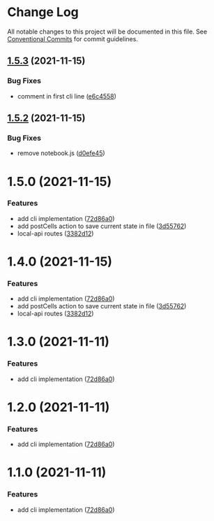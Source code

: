 # Change Log

All notable changes to this project will be documented in this file.
See [Conventional Commits](https://conventionalcommits.org) for commit guidelines.

## [1.5.3](https://github.com/petarnenov/portfolioProject/compare/@pnp-js/cli@1.5.2...@pnp-js/cli@1.5.3) (2021-11-15)


### Bug Fixes

* comment in first cli line ([e6c4558](https://github.com/petarnenov/portfolioProject/commit/e6c455898c168f62768baf14ee532904c97754ee))





## [1.5.2](https://github.com/petarnenov/portfolioProject/compare/@pnp-js/cli@1.5.1...@pnp-js/cli@1.5.2) (2021-11-15)


### Bug Fixes

* remove notebook.js ([d0efe45](https://github.com/petarnenov/portfolioProject/commit/d0efe456ac0bffe3cd055dc0d46374451b471aa4))





# 1.5.0 (2021-11-15)


### Features

* add cli implementation ([72d86a0](https://github.com/petarnenov/portfolioProject/commit/72d86a0042c5625a11a1606c68d9b68701577024))
* add postCells action to save current state in file ([3d55762](https://github.com/petarnenov/portfolioProject/commit/3d55762611a16d2602fa99f9d3c5386a3d5aee75))
* local-api routes ([3382d12](https://github.com/petarnenov/portfolioProject/commit/3382d120f9c32a4ef195cc9b92fca8ee5a38964c))





# 1.4.0 (2021-11-15)


### Features

* add cli implementation ([72d86a0](https://github.com/petarnenov/portfolioProject/commit/72d86a0042c5625a11a1606c68d9b68701577024))
* add postCells action to save current state in file ([3d55762](https://github.com/petarnenov/portfolioProject/commit/3d55762611a16d2602fa99f9d3c5386a3d5aee75))
* local-api routes ([3382d12](https://github.com/petarnenov/portfolioProject/commit/3382d120f9c32a4ef195cc9b92fca8ee5a38964c))





# 1.3.0 (2021-11-11)


### Features

* add cli implementation ([72d86a0](https://github.com/petarnenov/portfolioProject/commit/72d86a0042c5625a11a1606c68d9b68701577024))





# 1.2.0 (2021-11-11)


### Features

* add cli implementation ([72d86a0](https://github.com/petarnenov/portfolioProject/commit/72d86a0042c5625a11a1606c68d9b68701577024))





# 1.1.0 (2021-11-11)


### Features

* add cli implementation ([72d86a0](https://github.com/petarnenov/portfolioProject/commit/72d86a0042c5625a11a1606c68d9b68701577024))
